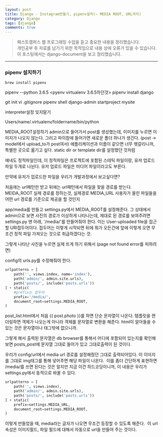```yaml
---
layout: post
title: Django - Instagram만들기, pipenv설치(~ MEDIA ROOT, URL까지)
category: Django
tags: [django]
comments: true
---
```


> 패스트캠퍼스 웹 프로그래밍 수업을 듣고 중요한 내용을 정리했습니다.     
개인공부 후 자료를 남기기 위한 목적임으로 내용 상에 오류가 있을 수 있습니다.      
> 이 포스팅에서는 django-document을 보고 정리했습니다.

<hr>

### pipenv 설치하기

`brew install pipenv`

pipenv --python 3.6.5
<pyenv virtualenv 3.6.5하던것>
pipenv install django

git init
vi .gitignore
pipenv shell
django-admin startproject mysite

interpreter설정 잊지말기

Users/name/.virtualenv/foldername/bin/python

MEDIA_ROOT설정하기
admin으로 들어가서 post를 생성했는데, 이미지를 누르면 이미지가 나오지 않는다.
그러고 파이참에 들어가면 새로운 폴더 하나가 생긴다. (post -> model에서 upload_to가 post여서)
애플리케이션과 이름이 같으면 너무 헷갈리니까, 특별한 곳으로 옮기고 싶다.
static dir or template dir를 설정했던 것처럼

얘네도 정적파일인데, 이 정적파일은
프로젝트에 포함된 스테틱 파일이랑, 유저 업로드 파일 두개로 나뉜다.
유저 업로드 파일은 미디어 파일이라고도 부른다.


만약에 유저가 업로드한 파일을 우리가 개발과정에서 보고싶다면?

처음에는 url패턴만 받고 뒤에는 url패턴에서 파일을 찾을 경로를 받는다.
MEIDA_ROOT 실제 경로를 정하는것, 실제경로
MEDIA_URL 사용자가 올린 파일들을 어떤 url 경로를 기준으로 제공을 할 것인지

app/media를 만들고 settings.py에서 MEDIA_ROOT를 설정해준다.
그 상태에서 admin으로 보면 사진의 경로가 이상하게 나타나는데, 제대로 된 경로를 보여주려면
settings.py 맨 아래, '/media/'를 만들어줘야 한다.
이는 User-uploaded file을 접근할 URl접두어이다.
접두어는 이렇게 시작되면 뒤에 뭐가 오든간에 앞에 이렇게 오면 무조건 정적 파일 가져오는 것으로 취급하겠다는 것.

그렇게 나타난 사진을 누르면 실제 뜨게 하기 위해서 (page not found error를 피하려면)

config의 urls.py를 수정해줘야 한다.
```python
urlpatterns = [
    path('', views.index, name='index'),
    path('admin/', admin.site.urls),
    path('posts/', include('posts.urls'))
] + static(
    #prefix는 접두어
    prefix='/media/',
    document_root=settings.MEDIA_ROOT,
)
```

post_list.html에서 처음 {{ post.photo }}를 하면 단순 문자열이 나온다.
템플릿을 렌더링하면 객체가 나오는게 아니라 객체를 문자열로 변환을 해준다.
html이 알아들을 수 있는 것은 문자열이나 태그밖에 없으니까.

그렇게 해서 출력된 문자열은 db browser를 통해서 어디에 포함되어 있는지를 확인해보면
posts_post에 문자열 그대로 들어가 있고 그대로출력이 된 것이다.

우리가 config/url에서 media url 경로를 설정해줬던 그대로 출력되어있다.
이 이미지를 그대로 img태그를 통해 넣어주면 해당 파일이 나온다.
<img src="/media/ {{ post.photo }}" alt="">
이를 좀더 간단하게 표현하면
/media/를 쓰면 된다는 것은 알지만 지금 이건 하드코딩이니까, 이 내용은 우리가 settings.py에서 동적으로 바꿀 수 있다.



```python
urlpatterns = [
    path('', views.index),
    path('admin/', admin.site.urls),
    path('posts/', include('posts.urls'))
] + static(
    prefix=settings.MEDIA_URL,
    document_root=settings.MEDIA_ROOT,
)
```
이렇게 만들었을 때, media라는 글자가 나오면 무조건 등장할 수 있도록 해준다.
<img src="{{ post.photo.url }}" alt="">
이 url 속성은 이미지필드, 파일 필드에 대해서 자동으로 url을 만들어 주는 것이다.
